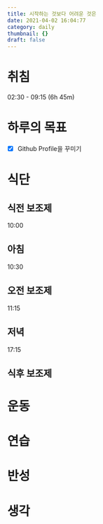 ```yaml
---
title: 시작하는 것보다 어려운 것은
date: 2021-04-02 16:04:77
category: daily
thumbnail: {}
draft: false
---
```


# 취침

02:30 - 09:15 (6h 45m)

# 하루의 목표

- [x] Github Profile을 꾸미기

# 식단

## 식전 보조제

10:00

## 아침

10:30

## 오전 보조제

11:15

## 저녁

17:15

## 식후 보조제

# 운동

# 연습

# 반성

# 생각

